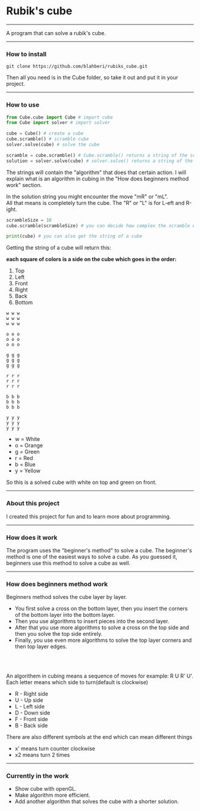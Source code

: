 # Rubik's cube

___
A program that can solve a rubik's cube.

___
### How to install
```
git clone https://github.com/blahberi/rubiks_cube.git
```

Then all you need is in the Cube folder,
so take it out and put it in your project.

___
### How to use
```python
from Cube.cube import Cube # import cube
from Cube import solver # import solver

cube = Cube() # create a cube
cube.scramble() # scramble cube
solver.solve(cube) # solve the cube
```
```python
scramble = cube.scramble() # Cube.scramble() returns a string of the scramble
solution = solver.solve(cube) # solver.solve() returns a string of the solution
```
The strings will contain the "algorithm" that does that certain action.
I will explain what is an algorithm in cubing in the "How does beginners method work" section.

In the solution string you might encounter the move "mR" or "mL". <br />
All that means is completely turn the cube. The "R" or "L" is for L-eft and R-ight.
```python
scrambleSize = 10
cube.scramble(scrambleSize) # you can decide how complex the scramble will be. default of 20
```
```python
print(cube) # you can also get the string of a cube
```
Getting the string of a cube will return this:

**each square of colors is a side on the cube which goes in the order:**
1. Top
2. Left
3. Front
4. Right
5. Back
6. Bottom
```
w w w 
w w w 
w w w 

o o o 
o o o 
o o o 

g g g 
g g g 
g g g 

r r r 
r r r 
r r r 

b b b 
b b b 
b b b 

y y y 
y y y 
y y y 
```

- w = White
- o = Orange
- g = Green
- r = Red
- b = Blue
- y = Yellow

So this is a solved cube with white on top and green on front.

___

### About this project
I created this project for fun and to learn more about programming.

___

### How does it work
The program uses the "beginner's method" to solve a cube.
The beginner's method is one of the easiest ways to solve a cube.
As you guessed it, beginners use this method to solve a cube as well.

___

### How does beginners method work
Beginners method solves the cube layer by layer.

- You first solve a cross on the bottom layer, then you insert the corners of the bottom layer into the bottom layer.
- Then you use algorithms to insert pieces into the second layer.
- After that you use more algorithms to solve a cross on the top side and then you solve the top side entirely.
- Finally, you use even more algorithms to solve the top layer corners and then top layer edges.
<br />
<br />

An algorithem in cubing means a sequence of moves for example: R U R' U'.
<br /> Each letter means which side to turn(default is clockwise)
- R - Right side
- U - Up side
- L - Left side
- D - Down side
- F - Front side
- B - Back side

There are also different symbols at the end which can mean different things
- x' means turn counter clockwise
- x2 means turn 2 times

___
### Currently in the work
- Show cube with openGL.
- Make algorithm more efficient.
- Add another algorithm that solves the cube with a shorter solution.

